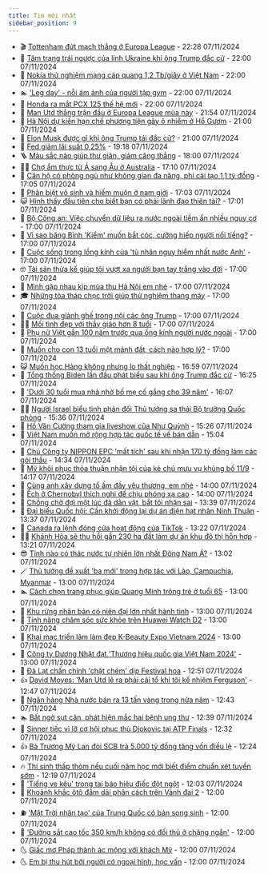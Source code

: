 ```yaml
---
title: Tim mới nhất
sidebar_position: 9
---
```


<!-- vnexpress-tin-moi-nhat:START -->
- 🎬 [Tottenham đứt mạch thắng ở Europa League](https://vnexpress.net/tottenham-dut-mach-thang-o-europa-league-4813498.html) - 22:28 07/11/2024
- 🐎 [Tâm trạng trái ngược của lính Ukraine khi ông Trump đắc cử](https://vnexpress.net/tam-trang-trai-nguoc-cua-linh-ukraine-khi-ong-trump-dac-cu-4813253.html) - 22:00 07/11/2024
- 🦍 [Nokia thử nghiệm mạng cáp quang 1,2 Tb/giây ở Việt Nam](https://vnexpress.net/nokia-thu-nghiem-mang-cap-quang-1-2-tb-giay-o-viet-nam-4813059.html) - 22:00 07/11/2024
- 🏊 [&#39;Leg day&#39; - nỗi ám ảnh của người tập gym](https://vnexpress.net/leg-day-noi-am-anh-cua-nguoi-tap-gym-4811258.html) - 22:00 07/11/2024
- 🎊 [Honda ra mắt PCX 125 thế hệ mới](https://vnexpress.net/honda-ra-mat-pcx-125-the-he-moi-4813174.html) - 22:00 07/11/2024
- 🎃 [Man Utd thắng trận đầu ở Europa League mùa này](https://vnexpress.net/man-utd-thang-tran-dau-o-europa-league-mua-nay-4813495.html) - 21:54 07/11/2024
- 🧰 [Hà Nội dự kiến hạn chế phương tiện gây ô nhiễm ở Hồ Gươm](https://vnexpress.net/ha-noi-du-kien-han-che-phuong-tien-gay-o-nhiem-o-ho-guom-4813482.html) - 21:00 07/11/2024
- 🔭 [Elon Musk được gì khi ông Trump tái đắc cử?](https://vnexpress.net/elon-musk-duoc-gi-khi-ong-trump-tai-dac-cu-4813492.html) - 21:00 07/11/2024
- 🫶 [Fed giảm lãi suất 0,25%](https://vnexpress.net/fed-giam-lai-suat-0-25-4813493.html) - 19:18 07/11/2024
- 🪜 [Màu sắc nào giúp thư giãn, giảm căng thẳng](https://vnexpress.net/mau-sac-nao-giup-thu-gian-giam-cang-thang-4812958.html) - 18:00 07/11/2024
- 👨‍🏫 [Chợ ẩm thực từ Á sang Âu ở Australia](https://vnexpress.net/cho-am-thuc-tu-a-sang-au-o-australia-4811135.html) - 17:10 07/11/2024
- 🎊 [Căn hộ có phòng ngủ như không gian đa năng, phí cải tạo 1,1 tỷ đồng](https://vnexpress.net/can-ho-co-phong-ngu-nhu-khong-gian-da-nang-phi-cai-tao-1-1-ty-dong-4813413.html) - 17:05 07/11/2024
- 🎊 [Phân biệt vô sinh và hiếm muộn ở nam giới](https://vnexpress.net/phan-biet-vo-sinh-va-hiem-muon-o-nam-gioi-4812340.html) - 17:03 07/11/2024
- 😺 [Hình thấy đầu tiên cho biết bạn có phải lãnh đạo thiên tài?](https://vnexpress.net/hinh-thay-dau-tien-cho-biet-ban-co-phai-lanh-dao-thien-tai-4812926.html) - 17:01 07/11/2024
- 🐘 [Bộ Công an: Việc chuyển dữ liệu ra nước ngoài tiềm ẩn nhiều nguy cơ](https://vnexpress.net/bo-cong-an-viec-chuyen-du-lieu-ra-nuoc-ngoai-tiem-an-nhieu-nguy-co-4813479.html) - 17:00 07/11/2024
- 🌁 [Vì sao băng Bình &#39;Kiểm&#39; muốn bắt cóc, cưỡng hiếp người nổi tiếng?](https://vnexpress.net/vi-sao-bang-binh-kiem-muon-bat-coc-cuong-hiep-nguoi-noi-tieng-4813471.html) - 17:00 07/11/2024
- 🐲 [Cuộc sống trong lồng kính của &#39;tù nhân nguy hiểm nhất nước Anh&#39;](https://vnexpress.net/cuoc-song-trong-long-kinh-cua-tu-nhan-nguy-hiem-nhat-nuoc-anh-4813426.html) - 17:00 07/11/2024
- 🤓 [Tài sản thừa kế giúp tôi vượt xa người bạn tay trắng vào đời](https://vnexpress.net/tai-san-thua-ke-giup-toi-vuot-xa-nguoi-ban-tay-trang-vao-doi-4813322.html) - 17:00 07/11/2024
- 💪 [Mình gặp nhau kịp mùa thu Hà Nội em nhé](https://vnexpress.net/minh-gap-nhau-kip-mua-thu-ha-noi-em-nhe-4813284.html) - 17:00 07/11/2024
- 🎓 [Những tòa tháp chọc trời giúp thử nghiệm thang máy](https://vnexpress.net/nhung-toa-thap-choc-troi-giup-thu-nghiem-thang-may-4813107.html) - 17:00 07/11/2024
- 🫣 [Cuộc đua giành ghế trong nội các ông Trump](https://vnexpress.net/cuoc-dua-gianh-ghe-trong-noi-cac-ong-trump-4813085.html) - 17:00 07/11/2024
- 🧑‍💻 [Mối tình đẹp với thầy giáo hơn 8 tuổi](https://vnexpress.net/moi-tinh-dep-voi-thay-giao-hon-8-tuoi-4813018.html) - 17:00 07/11/2024
- 🐲 [Phụ nữ Việt gần 100 năm trước qua ống kính người nước ngoài](https://vnexpress.net/phu-nu-viet-gan-100-nam-truoc-qua-ong-kinh-nguoi-nuoc-ngoai-4812968.html) - 17:00 07/11/2024
- 🌝 [Muốn cho con 13 tuổi một mảnh đất, cách nào hợp lý?](https://vnexpress.net/muon-cho-con-13-tuoi-mot-manh-dat-cach-nao-hop-ly-4811894.html) - 17:00 07/11/2024
- 😺 [Muốn học Hàng không nhưng lo thất nghiệp](https://vnexpress.net/muon-hoc-hang-khong-nhung-lo-that-nghiep-4813040.html) - 16:59 07/11/2024
- 🐎 [Tổng thống Biden lần đầu phát biểu sau khi ông Trump đắc cử](https://vnexpress.net/tong-thong-biden-lan-dau-phat-bieu-sau-khi-ong-trump-dac-cu-4813469.html) - 16:25 07/11/2024
- 🎡 [&#39;Dưới 30 tuổi mua nhà nhờ bố mẹ cố gắng cho 39 năm&#39;](https://vnexpress.net/duoi-30-tuoi-mua-nha-nho-bo-me-co-gang-cho-39-nam-4811154.html) - 16:07 07/11/2024
- 👨‍🏫 [Người Israel biểu tình phản đối Thủ tướng sa thải Bộ trưởng Quốc phòng](https://vnexpress.net/nguoi-israel-bieu-tinh-phan-doi-thu-tuong-sa-thai-bo-truong-quoc-phong-4813393.html) - 15:36 07/11/2024
- 🦆 [Hồ Văn Cường tham gia liveshow của Như Quỳnh](https://vnexpress.net/ho-van-cuong-tham-gia-liveshow-cua-nhu-quynh-4813466.html) - 15:26 07/11/2024
- 🚦 [Việt Nam muốn mở rộng hợp tác quốc tế về bán dẫn](https://vnexpress.net/viet-nam-muon-mo-rong-hop-tac-quoc-te-ve-ban-dan-4813321.html) - 15:04 07/11/2024
- 💫 [Chủ Công ty NIPPON EPC &#39;mất tích&#39; sau khi nhận 170 tỷ đồng làm các gói thầu](https://vnexpress.net/chu-cong-ty-nippon-epc-mat-tich-sau-khi-nhan-170-ty-dong-lam-cac-goi-thau-4813463.html) - 14:34 07/11/2024
- 🎉 [Mỹ khôi phục thỏa thuận nhận tội của kẻ chủ mưu vụ khủng bố 11/9](https://vnexpress.net/my-khoi-phuc-thoa-thuan-nhan-toi-cua-ke-chu-muu-vu-khung-bo-11-9-4813460.html) - 14:17 07/11/2024
- 🌋 [Cùng anh xây dựng tổ ấm đầy yêu thương, em nhé](https://vnexpress.net/cung-anh-xay-dung-to-am-day-yeu-thuong-em-nhe-4813283.html) - 14:00 07/11/2024
- 🤖 [Ếch ở Chernobyl thích nghi để chịu phóng xạ cao](https://vnexpress.net/ech-o-chernobyl-thich-nghi-de-chiu-phong-xa-cao-4813081.html) - 14:00 07/11/2024
- 🦏 [Chồng chờ đợi một lúc đã dằn vặt, bắt tôi nhận sai](https://vnexpress.net/chong-cho-doi-mot-luc-da-dan-vat-bat-toi-nhan-sai-4813347.html) - 13:39 07/11/2024
- 🦩 [Đại biểu Quốc hội: Cần khởi động lại dự án điện hạt nhân Ninh Thuận](https://vnexpress.net/dai-bieu-quoc-hoi-can-khoi-dong-lai-du-an-dien-hat-nhan-ninh-thuan-4813432.html) - 13:37 07/11/2024
- 👺 [Canada ra lệnh đóng cửa hoạt động của TikTok](https://vnexpress.net/canada-ra-lenh-dong-cua-hoat-dong-cua-tiktok-4813377.html) - 13:22 07/11/2024
- 🧑‍🏫 [Khánh Hòa sẽ thu hồi gần 230 ha đất làm dự án khu đô thị hỗn hợp](https://vnexpress.net/khanh-hoa-se-thu-hoi-gan-230-ha-dat-lam-du-an-khu-do-thi-hon-hop-4813431.html) - 13:21 07/11/2024
- 😎 [Tỉnh nào có thác nước tự nhiên lớn nhất Đông Nam Á?](https://vnexpress.net/tinh-nao-co-thac-nuoc-tu-nhien-lon-nhat-dong-nam-a-4813450.html) - 13:02 07/11/2024
- 🪄 [Thủ tướng đề xuất &#39;ba mới&#39; trong hợp tác với Lào, Campuchia, Myanmar](https://vnexpress.net/thu-tuong-de-xuat-ba-moi-trong-hop-tac-voi-lao-campuchia-myanmar-4813441.html) - 13:00 07/11/2024
- 🏊 [Cách chọn trang phục giúp Quang Minh trông trẻ ở tuổi 65](https://vnexpress.net/cach-chon-trang-phuc-giup-quang-minh-trong-tre-o-tuoi-65-4813365.html) - 13:00 07/11/2024
- 💃 [Khu rừng nhân bản có niên đại lớn nhất hành tinh](https://vnexpress.net/khu-rung-nhan-ban-co-nien-dai-lon-nhat-hanh-tinh-4813078.html) - 13:00 07/11/2024
- 🦆 [Tính năng chăm sóc sức khỏe trên Huawei Watch D2](https://vnexpress.net/tinh-nang-cham-soc-suc-khoe-tren-huawei-watch-d2-4812962.html) - 13:00 07/11/2024
- 🎊 [Khai mạc triển lãm làm đẹp K-Beauty Expo Vietnam 2024](https://vnexpress.net/khai-mac-trien-lam-lam-dep-k-beauty-expo-vietnam-2024-4812865.html) - 13:00 07/11/2024
- 👺 [Công ty Dương Nhật đạt &#39;Thương hiệu quốc gia Việt Nam 2024&#39;](https://vnexpress.net/cong-ty-duong-nhat-dat-thuong-hieu-quoc-gia-viet-nam-2024-4811941.html) - 13:00 07/11/2024
- 🎡 [Đà Lạt chấn chỉnh &#39;chặt chém&#39; dịp Festival hoa](https://vnexpress.net/da-lat-chan-chinh-chat-chem-dip-festival-hoa-4804452.html) - 12:51 07/11/2024
- 👍 [David Moyes: &#39;Man Utd lẽ ra phải cải tổ khi tôi kế nhiệm Ferguson&#39;](https://vnexpress.net/david-moyes-man-utd-le-ra-phai-cai-to-khi-toi-ke-nhiem-ferguson-4813389.html) - 12:47 07/11/2024
- 🐎 [Ngân hàng Nhà nước bán ra 13 tấn vàng trong nửa năm](https://vnexpress.net/ngan-hang-nha-nuoc-ban-13-tan-vang-trong-nua-nam-4813451.html) - 12:43 07/11/2024
- 🏊 [Bất ngờ sụt cân, phát hiện mắc hai bệnh ung thư](https://vnexpress.net/bat-ngo-sut-can-phat-hien-mac-hai-benh-ung-thu-4813168.html) - 12:39 07/11/2024
- 🦩 [Sinner tiếc vì lỡ cơ hội phục thù Djokovic tại ATP Finals](https://vnexpress.net/sinner-tiec-vi-lo-co-hoi-phuc-thu-djokovic-tai-atp-finals-4813445.html) - 12:32 07/11/2024
- 👍 [Bà Trương Mỹ Lan đòi SCB trả 5.000 tỷ đồng tăng vốn điều lệ](https://vnexpress.net/ba-truong-my-lan-doi-scb-tra-5-000-ty-dong-tang-von-dieu-le-4813436.html) - 12:24 07/11/2024
- 🔥 [Thí sinh thấp thỏm nếu cuối năm học mới biết điểm chuẩn xét tuyển sớm](https://vnexpress.net/thi-sinh-thap-thom-neu-cuoi-nam-hoc-moi-biet-diem-chuan-xet-tuyen-som-4812268.html) - 12:19 07/11/2024
- 💄 [&#39;Tiếng ve kêu&#39; trong tai báo hiệu điếc đột ngột](https://vnexpress.net/tieng-ve-keu-trong-tai-bao-hieu-diec-dot-ngot-4813149.html) - 12:03 07/11/2024
- 🤡 [Khoảnh khắc ôtô đâm dải phân cách trên Vành đai 2](https://vnexpress.net/khoanh-khac-oto-dam-dai-phan-cach-tren-vanh-dai-2-4813438.html) - 12:00 07/11/2024
- ⛽️ [&#39;Mặt Trời nhân tạo&#39; của Trung Quốc có bản song sinh](https://vnexpress.net/mat-troi-nhan-tao-cua-trung-quoc-co-ban-song-sinh-4813419.html) - 12:00 07/11/2024
- 🚀 [&#39;Đường sắt cao tốc 350 km/h không có đối thủ ở chặng ngắn&#39;](https://vnexpress.net/duong-sat-cao-toc-350-km-h-khong-co-doi-thu-o-chang-ngan-4813302.html) - 12:00 07/11/2024
- 🌜 [Giấc mơ Pháp thành ác mộng với khách Mỹ](https://vnexpress.net/giac-mo-phap-thanh-ac-mong-voi-khach-my-4813214.html) - 12:00 07/11/2024
- 🌜 [Em bị thu hút bởi người có ngoại hình, học vấn](https://vnexpress.net/em-bi-thu-hut-boi-nguoi-co-ngoai-hinh-hoc-van-4813179.html) - 12:00 07/11/2024<!-- vnexpress-tin-moi-nhat:END -->

